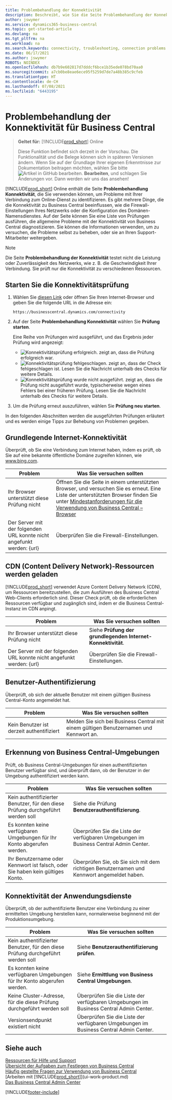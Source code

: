 ```yaml
---
title: Problembehandlung der Konnektivität
description: Beschreibt, wie Sie die Seite Problembehandlung der Konnektivität verwenden, um Probleme bei der Online-Verbindung zu Business Central zu identifizieren und zu beheben.
author: jswymer
ms.service: dynamics365-business-central
ms.topic: get-started-article
ms.devlang: na
ms.tgt_pltfrm: na
ms.workload: na
ms.search.keywords: connectivity, troubleshooting, connection problems
ms.date: 06/17/2021
ms.author: jswymer
ROBOTS: NOINDEX
ms.openlocfilehash: db7b9e602817d7dddcf6bce1b35ede078bd70aa0
ms.sourcegitcommit: a7cb0be8eae6ece95f5259d7de7a48b385c9cfeb
ms.translationtype: HT
ms.contentlocale: de-CH
ms.lasthandoff: 07/08/2021
ms.locfileid: "6443195"
---
```

# <a name="troubleshoot-connectivity-for-business-central"></a>Problembehandlung der Konnektivität für Business Central

> **Geltet für:** [!INCLUDE[prod_short](includes/prod_short.md)] Online
>
> Diese Funktion befindet sich derzeit in der Vorschau. Die Funktionalität und die Belege können sich in späteren Versionen ändern. Wenn Sie auf der Grundlage Ihrer eigenen Erkenntnisse zur Dokumentation beitragen möchten, wählen Sie bitte ![Artikel in GitHub bearbeiten.](media/github-edit-pencil.png) **Bearbeiten**, und schlagen Sie Änderungen vor. Dann werden wir uns das ansehen!

[!INCLUDE[prod_short](includes/prod_short.md)] Online enthält die Seite **Problembehandlung Konnektivität**, die Sie verwenden können, um Probleme mit Ihrer Verbindung zum Online-Dienst zu identifizieren. Es gibt mehrere Dinge, die die Konnektivität zu Business Central beeinflussen, wie die Firewall-Einstellungen Ihres Netzwerks oder die Konfiguration des Domänen-Namensdienstes. Auf der Seite können Sie eine Liste von Prüfungen ausführen, die allgemeine Probleme mit der Konnektivität von Business Central diagnostizieren. Sie können die Informationen verwenden, um zu versuchen, die Probleme selbst zu beheben, oder sie an Ihren Support-Mitarbeiter weitergeben.

> [!NOTE]
> Die Seite **Problembehandlung der Konnektivität** testet nicht die Leistung oder Zuverlässigkeit des Netzwerks, wie z. B. die Geschwindigkeit Ihrer Verbindung. Sie prüft nur die Konnektivität zu verschiedenen Ressourcen.

## <a name="start-the-connectivity-check"></a>Starten Sie die Konnektivitätsprüfung 

1. Wählen Sie [diesen Link](https://businesscentral.dynamics.com/connectivity) oder öffnen Sie Ihren Internet-Browser und geben Sie die folgende URL in die Adresse ein:

    ```http
    https://businesscentral.dynamics.com/connectivity
    ```

2. Auf der Seite **Problembehandlung Konnektivität** wählen Sie **Prüfung starten**.

    Eine Reihe von Prüfungen wird ausgeführt, und das Ergebnis jeder Prüfung wird angezeigt:

    - ![Konnektivitätsprüfung erfolgreich.](media/connectivity-check.png) zeigt an, dass die Prüfung erfolgreich war.
    - ![Konnektivitätsprüfung fehlgeschlagen.](media/connectivity-failed.png) zeigt an, dass der Check fehlgeschlagen ist. Lesen Sie die Nachricht unterhalb des Checks für weitere Details.
    - ![Konnektivitätsprüfung wurde nicht ausgeführt.](media/connectivity-blocked.png) zeigt an, dass die Prüfung nicht ausgeführt wurde, typischerweise wegen eines Fehlers bei einer früheren Prüfung. Lesen Sie die Nachricht unterhalb des Checks für weitere Details.

3. Um die Prüfung erneut auszuführen, wählen Sie **Prüfung neu starten**.

In den folgenden Abschnitten werden die ausgeführten Prüfungen erläutert und es werden einige Tipps zur Behebung von Problemen gegeben.

## <a name="basic-internet-connectivity"></a>Grundlegende Internet-Konnektivität

Überprüft, ob Sie eine Verbindung zum Internet haben, indem es prüft, ob Sie auf eine bekannte öffentliche Domäne zugreifen können, wie www.bing.com.

|Problem|Was Sie versuchen sollten|
|-------|-------------|
|Ihr Browser unterstützt diese Prüfung nicht|Öffnen Sie die Seite in einem unterstützten Browser, und versuchen Sie es erneut. Eine Liste der unterstützten Browser finden Sie unter [Mindestanforderungen für die Verwendung von Business Central – Browser](product-requirements.md#browsers)|
|Der Server mit der folgenden URL konnte nicht angefunkt werden: {url}|Überprüfen Sie die Firewall-Einstellungen.|

## <a name="cdn-content-delivery-network-resources-loading"></a>CDN (Content Delivery Network)-Ressourcen werden geladen

[!INCLUDE[prod_short](includes/prod_short.md)] verwendet Azure Content Delivery Network (CDN), um Ressourcen bereitzustellen, die zum Ausführen des Business Central Web-Clients erforderlich sind. Dieser Check prüft, ob die erforderlichen Ressourcen verfügbar und zugänglich sind, indem er die Business Central-Instanz im CDN anpingt.

|Problem|Was Sie versuchen sollten|
|-------|-------------|
|Ihr Browser unterstützt diese Prüfung nicht|Siehe **Prüfung der grundlegenden Internet-Konnektivität**.|
|Der Server mit der folgenden URL konnte nicht angefunkt werden: {url}|Überprüfen Sie die Firewall-Einstellungen.|

## <a name="user-authentication"></a>Benutzer-Authentifizierung

Überprüft, ob sich der aktuelle Benutzer mit einem gültigen Business Central-Konto angemeldet hat.

|Problem|Was Sie versuchen sollten|
|-------|-------------|
|Kein Benutzer ist derzeit authentifiziert|Melden Sie sich bei Business Central mit einem gültigen Benutzernamen und Kennwort an.|

## <a name="business-central-environments-discovery"></a>Erkennung von Business Central-Umgebungen

Prüft, ob Business Central-Umgebungen für einen authentifizierten Benutzer verfügbar sind, und überprüft dann, ob der Benutzer in der Umgebung authentifiziert werden kann.
<!-- example: Your user name or password is incorrect, or you do not have a valid account.. Request duration: 332 milliseconds)-->

|Problem|Was Sie versuchen sollten|
|-------|-------------|
|Kein authentifizierter Benutzer, für den diese Prüfung durchgeführt werden soll|Siehe die Prüfung **Benutzerauthentifizierung**.|
|Es konnten keine verfügbaren Umgebungen für Ihr Konto abgerufen werden.|Überprüfen Sie die Liste der verfügbaren Umgebungen im Business Central Admin Center.|
|Ihr Benutzername oder Kennwort ist falsch, oder Sie haben kein gültiges Konto.| Überprüfen Sie, ob Sie sich mit dem richtigen Benutzernamen und Kennwort angemeldet haben.|

## <a name="application-service-connectivity"></a>Konnektivität der Anwendungsdienste

Überprüft, ob der authentifizierte Benutzer eine Verbindung zu einer ermittelten Umgebung herstellen kann, normalerweise beginnend mit der Produktionsumgebung.

|Problem|Was Sie versuchen sollten|
|-------|-------------|
|Kein authentifizierter Benutzer, für den diese Prüfung durchgeführt werden soll|Siehe **Benutzerauthentifizierung prüfen**.|
|Es konnten keine verfügbaren Umgebungen für Ihr Konto abgerufen werden.|Siehe **Ermittlung von Business Central Umgebungen**.|
|Keine Cluster-Adresse, für die diese Prüfung durchgeführt werden soll|Überprüfen Sie die Liste der verfügbaren Umgebungen im Business Central Admin Center.|
|Versionsendpunkt existiert nicht|Überprüfen Sie die Liste der verfügbaren Umgebungen im Business Central Admin Center.|

## <a name="see-also"></a>Siehe auch

[Ressourcen für Hilfe und Support](product-help-and-support.md)  
[Übersicht der Aufgaben zum Festlegen von Business Central](setup.md)  
[Häufig gestellte Fragen zur Verwendung von Business Central](across-faq.yml)  
[Arbeiten mit [!INCLUDE[prod_short](includes/prod_short.md)]](ui-work-product.md)  
[Das Business Central Admin Center](/dynamics365/business-central/dev-itpro/administration/tenant-admin-center)

[!INCLUDE[footer-include](includes/footer-banner.md)]

